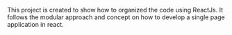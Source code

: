 This project is created to show how to organized the code using ReactJs. It follows the modular approach and concept on how to develop a single page application in react. 
